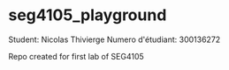 # seg4105_playground

Student: Nicolas Thivierge
Numero d'étudiant: 300136272

Repo created for first lab of SEG4105

